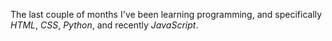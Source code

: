 The last couple of months I've been learning programming, and specifically _HTML_, *CSS*, _Python_, and recently _JavaScript_. 
